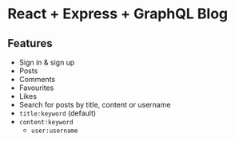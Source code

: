 # React + Express + GraphQL Blog

## Features

-   Sign in & sign up
-   Posts
-   Comments
-   Favourites
-   Likes
-   Search for posts by title, content or username
-   `title:keyword` (default)
-   `content:keyword`
    -   `user:username`

